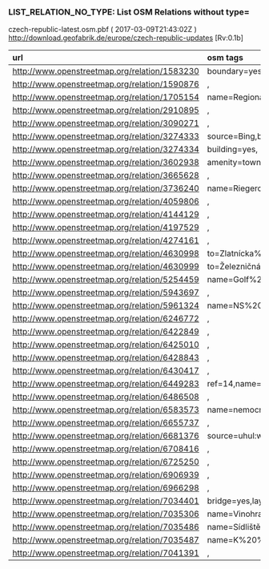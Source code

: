  
### LIST_RELATION_NO_TYPE: List OSM Relations without type= 
czech-republic-latest.osm.pbf ( 2017-03-09T21:43:02Z ) http://download.geofabrik.de/europe/czech-republic-updates [Rv:0.1b]
 
|  url                                      |  osm tags  
| :---------------------------------------  | :---------------------------
| http://www.openstreetmap.org/relation/1583230 | boundary=yes,
| http://www.openstreetmap.org/relation/1590876 | ,
| http://www.openstreetmap.org/relation/1705154 | name=Regionale%20%Hauptradrouten%20%im%20%SachsenNetz%20%Rad,route=bicycle,website=http://www.radverkehr.sachsen.de/5800.html,
| http://www.openstreetmap.org/relation/2910895 | ,
| http://www.openstreetmap.org/relation/3090271 | ,
| http://www.openstreetmap.org/relation/3274333 | source=Bing,building=yes,
| http://www.openstreetmap.org/relation/3274334 | building=yes,
| http://www.openstreetmap.org/relation/3602938 | amenity=townhall,
| http://www.openstreetmap.org/relation/3665628 | ,
| http://www.openstreetmap.org/relation/3736240 | name=Riegerova%20%Street%20%houses,building=house,
| http://www.openstreetmap.org/relation/4059806 | ,
| http://www.openstreetmap.org/relation/4144129 | ,
| http://www.openstreetmap.org/relation/4197529 | ,
| http://www.openstreetmap.org/relation/4274161 | ,
| http://www.openstreetmap.org/relation/4630998 | to=Zlatnícka%20%dolina,ref=200,from=Železničná%20%stanica,name=MHD%20%200,note=linka%20%premáva%20%len%20%od%20%1.7.%20%do%20%31.8.,network=MHD%20%Skalica,operator=SKAND,disabled:type=route,disabled:route=bus,public_transport:version=2,
| http://www.openstreetmap.org/relation/4630999 | to=Železničná%20%stanica,ref=200,from=Zlatnícka%20%dolina,name=MHD%20%200,note=linka%20%premáva%20%len%20%od%20%1.7.%20%do%20%31.8.,network=MHD%20%Skalica,operator=SKAND,disabled:type=route,disabled:route=bus,public_transport:version=2,
| http://www.openstreetmap.org/relation/5254459 | name=Golf%20%course%20%Benatky%20%nad%20%Jizerou,
| http://www.openstreetmap.org/relation/5943697 | ,
| http://www.openstreetmap.org/relation/5961324 | name=NS%20%Jana%20%Zrzavého,source=survey,network=lwn,complete=no,operator=cz:KČT,kct_green=learning,osmc:symbol=green:white:green_backslash,destinations=Lipnice%20%nad%20%Sázavou%20%-%20%Okrouhlice,
| http://www.openstreetmap.org/relation/6246772 | ,
| http://www.openstreetmap.org/relation/6422849 | ,
| http://www.openstreetmap.org/relation/6425010 | ,
| http://www.openstreetmap.org/relation/6428843 | ,
| http://www.openstreetmap.org/relation/6430417 | ,
| http://www.openstreetmap.org/relation/6449283 | ref=14,name=Bludiště,leisure=maze,attraction=maze,
| http://www.openstreetmap.org/relation/6486508 | ,
| http://www.openstreetmap.org/relation/6583573 | name=nemocnice%20%Strakonice,phone=+420383314111,amenity=hospital,name:de=Spital%20%Strakonice,name:en=Strakonice%20%hospital,emergency=yes,
| http://www.openstreetmap.org/relation/6655737 | ,
| http://www.openstreetmap.org/relation/6681376 | source=uhul:wms,landuse=forest,
| http://www.openstreetmap.org/relation/6708416 | ,
| http://www.openstreetmap.org/relation/6725250 | ,
| http://www.openstreetmap.org/relation/6906939 | ,
| http://www.openstreetmap.org/relation/6966298 | ,
| http://www.openstreetmap.org/relation/7034401 | bridge=yes,layer=1,
| http://www.openstreetmap.org/relation/7035306 | name=Vinohradská%20%vodárna,public_transport=stop_area,
| http://www.openstreetmap.org/relation/7035486 | name=Sídliště%20%Barrandov,public_transport=stop_area,
| http://www.openstreetmap.org/relation/7035487 | name=K%20%Barrandovu,public_transport=stop_area,
| http://www.openstreetmap.org/relation/7041391 | ,
 
